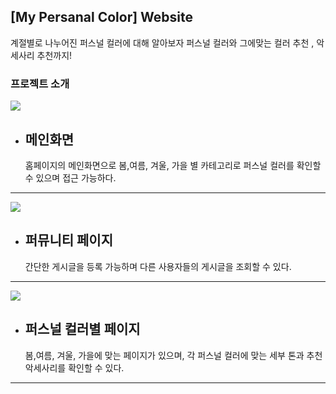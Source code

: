 ## [My Persanal Color] Website
계절별로 나누어진 퍼스널 컬러에 대해 알아보자
퍼스널 컬러와 그에맞는 컬러 추천 , 악세사리 추천까지!

### 프로젝트 소개
<img src="https://github.com/kgaeul/MYPersonalColor_site/assets/143372208/6aaf4bd1-8bd5-4b1f-864e-35f759c82819">

- ## 메인화면
  홈페이지의 메인화면으로 봄,여름, 겨울, 가을 별 카테고리로 퍼스널 컬러를 확인할 수 있으며 접근 가능하다.
<hr>

<img src="https://github.com/kgaeul/MYPersonalColor_site/assets/143372208/2008c77c-42d8-4868-bffe-7b190619fe54">

- ## 퍼뮤니티 페이지
  간단한 게시글을 등록 가능하며 다른 사용자들의 게시글을 조회할 수 있다.

<hr>

<img src="https://github.com/kgaeul/MYPersonalColor_site/assets/143372208/1db58e0e-c9be-4a14-be18-451b8b8955c4">

- ## 퍼스널 컬러별 페이지
  봄,여름, 겨울, 가을에 맞는 페이지가 있으며, 각 퍼스널 컬러에 맞는 세부 톤과 추천 악세사리를 확인할 수 있다.
<hr>





